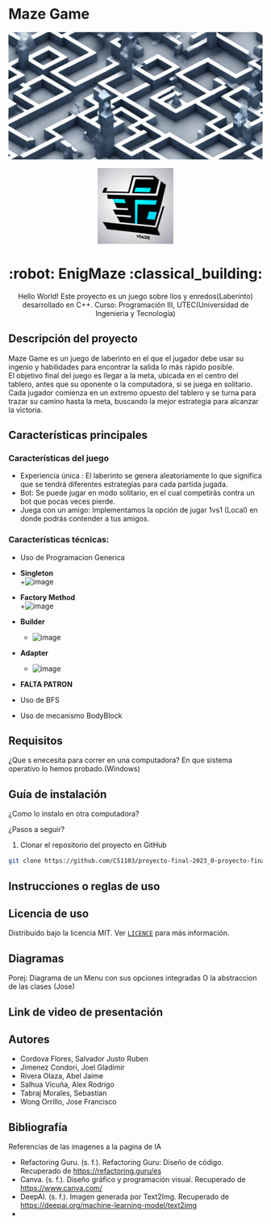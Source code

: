 # Maze Game

![Maze Game Logo](https://github.com/CS1103/proyecto-final-2023_0-proyecto-final-2023_0-grupo-3/blob/main/prueba1.png)
<!-- logo y titulo -->
<div align="center">
  <a href="https://github.com/CS1103/proyecto-final-2023_0-proyecto-final-2023_0-grupo-3/blob/main/logomaze.png">
    <img src="logomaze.png" alt="hex board" width="150" height="150">
  </a>
  <h1> 	:robot:  EnigMaze 	:classical_building: </h1>
  
  <p>
   Hello World! Este proyecto es un juego sobre líos y enredos(Laberinto) desarrollado en C++.    
   Curso: Programación III, UTEC(Universidad de Ingenieria y Tecnología)  
   </p>
</div>

## Descripción del proyecto 

Maze Game es un juego de laberinto en el que el jugador debe usar su ingenio y habilidades para encontrar la salida lo más rápido posible.    
El objetivo final del juego es llegar a la meta, ubicada en el centro del tablero, antes que su oponente o la computadora, si se juega en solitario.   
Cada jugador comienza en un extremo opuesto del tablero y se turna para trazar su camino hasta la meta, buscando la mejor estrategia para alcanzar la victoria.   

## Características principales

### Características del juego
  - Experiencia única : El laberinto se genera aleatoriamente lo que significa que se tendrá diferentes estrategias para cada partida jugada.  
  - Bot: Se puede jugar en modo solitario, en el cual competirás contra un bot que pocas veces pierde.   
  - Juega con un amigo: Implementamos la opción de jugar 1vs1 (Local) en donde podrás contender a tus amigos.  

### Características técnicas:
  
  - Uso de Programacion Generica    
  - **Singleton**  
    +![image](https://user-images.githubusercontent.com/123191616/221492288-3bddc7d1-c0e7-4c42-9b8f-070347e4d457.png)

  - **Factory Method**  
    +![image](https://user-images.githubusercontent.com/123191616/221492858-55cb5885-cad0-4835-ae0a-c9bcf26dd802.png)

 - **Builder**
    + ![image](https://user-images.githubusercontent.com/123191616/221493139-a74d7ae3-b46f-4a08-9cec-ee57eed635e5.png)
    
  - **Adapter**
    + ![image](https://user-images.githubusercontent.com/123191616/221492981-4bbf2fd2-802d-41e9-bf74-e5dee87ac523.png)

 
  - **FALTA PATRON**
   
  - Uso de BFS  
  - Uso de mecanismo BodyBlock
  

## Requisitos  
¿Que s enecesita para correr en una computadora?
En que sistema operativo lo hemos probado.(Windows)

## Guía de instalación  
¿Como lo instalo en otra computadora?

¿Pasos a seguir?

1. Clonar el repositorio del proyecto en GitHub

```bash
git clone https://github.com/CS1103/proyecto-final-2023_0-proyecto-final-2023_0-grupo-3.git
```

## Instrucciones o reglas de uso  

## Licencia de uso 

Distribuido bajo la licencia MIT. Ver [`LICENCE`](LICENCE) para más información.

## Diagramas  
Porej: Diagrama de un Menu con sus opciones integradas
O la abstraccion de las clases (Jose)


## Link de video de presentación  

## Autores  

- Cordova Flores, Salvador Justo Ruben
- Jimenez Condori, Joel Gladimir
- Rivera Olaza, Abel Jaime
- Salhua Vicuña, Alex Rodrigo
- Tabraj Morales, Sebastian
- Wong Orrillo, Jose Francisco

## Bibliografía  
Referencias de las imagenes a la pagina de IA
- Refactoring Guru. (s. f.). Refactoring Guru: Diseño de código. Recuperado de https://refactoring.guru/es
- Canva. (s. f.). Diseño gráfico y programación visual. Recuperado de https://www.canva.com/
- DeepAI. (s. f.). Imagen generada por Text2Img. Recuperado de https://deepai.org/machine-learning-model/text2img
-
